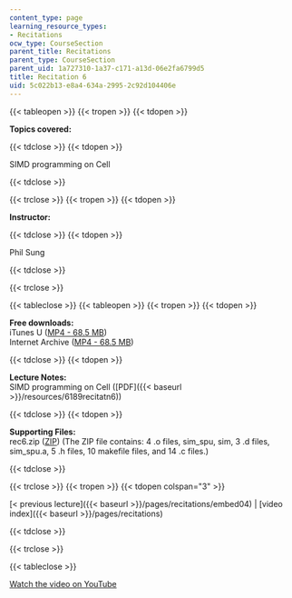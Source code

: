 ```yaml
---
content_type: page
learning_resource_types:
- Recitations
ocw_type: CourseSection
parent_title: Recitations
parent_type: CourseSection
parent_uid: 1a727310-1a37-c171-a13d-06e2fa6799d5
title: Recitation 6
uid: 5c022b13-e8a4-634a-2995-2c92d104406e
---
```


{{< tableopen >}}
{{< tropen >}}
{{< tdopen >}}


**Topics covered:**


{{< tdclose >}}
{{< tdopen >}}


SIMD programming on Cell


{{< tdclose >}}

{{< trclose >}}
{{< tropen >}}
{{< tdopen >}}


**Instructor:**


{{< tdclose >}}
{{< tdopen >}}


Phil Sung


{{< tdclose >}}

{{< trclose >}}

{{< tableclose >}}
{{< tableopen >}}
{{< tropen >}}
{{< tdopen >}}


**Free downloads:**  
iTunes U ([MP4 - 68.5 MB](http://deimos3.apple.com/WebObjects/Core.woa/Browse/mit.edu.2210868377.02210868382.2211120096?i=1189025289))  
Internet Archive ([MP4 - 68.5 MB](http://www.archive.org/download/MIT6.189IAP07/ocw-6.189-iap07-rec06_300k.mp4))


{{< tdclose >}}
{{< tdopen >}}


**Lecture Notes:**  
SIMD programming on Cell ([PDF]({{< baseurl >}}/resources/6189recitatn6))


{{< tdclose >}}
{{< tdopen >}}


**Supporting Files:**  
rec6.zip ([ZIP](/courses/electrical-engineering-and-computer-science/6-189-multicore-programming-primer-january-iap-2007/recitations/rec6.zip)) (The ZIP file contains: 4 .o files, sim\_spu, sim, 3 .d files, sim\_spu.a, 5 .h files, 10 makefile files, and 14 .c files.)


{{< tdclose >}}

{{< trclose >}}
{{< tropen >}}
{{< tdopen colspan="3" >}}


[\< previous lecture]({{< baseurl >}}/pages/recitations/embed04) | [video index]({{< baseurl >}}/pages/recitations)


{{< tdclose >}}

{{< trclose >}}

{{< tableclose >}}

[Watch the video on YouTube](http://www.youtube.com/v/zg1bHfos6U8&showsearch=0&fs=1&showinfo=0)